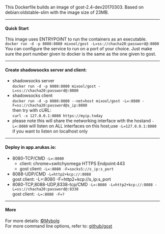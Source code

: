 This Dockerfile builds an image of gost-2.4-dev20170303. Based on debian:oldstable-slim with the image size of 23MB.  
***  
#### Quick Start  
This image uses ENTRYPOINT to run the containers as an executable.  
`docker run -d -p 8080:8080 mixool/gost -L=ss://chacha20:password@:8080`  
You can configure the service to run on a port of your choice. Just make sure the port number given to docker is the same as the one given to gost.  
***  
#### Create shadowsocks server and client:  
* shadowsocks server  
`docker run -d -p 8080:8080 mixool/gost -L=ss://chacha20:password@:8080`  
* shadowsocks client  
`docker run -d -p 8080:8080 --net=host mixool/gost -L=:8080 -F=ss://chacha20:password@s_ip:8080`  
then try with cURL:  
`curl -x 127.0.0.1:8080 https://myip.today`  
 * please note this will share the networking interface with the hostand `-L=:8080` will listen on ALL interfaces on this host,use `-L=127.0.0.1:8080` if you want to listen on localhost only  
***  
#### Deploy in app.arukas.io:  
* 8080-TCP/CMD `-L=:8080`  
    * client: chrome+switchyomega HTTPS Endpoint:443  
    * gost client: `-L=:8080 -F=socks5://s_ip:s_port`  
* 8088-UDP/CMD `-L=http2+kcp://:8088`  
gost client: -L=:8080 -F=http2+kcp://s_ip:s_port  
* 8080-TCP,8088-UDP,8338-tcp/CMD `-L=:8080 -L=http2+kcp://:8088 -L=ss://chacha20:password@:8338`  
gost client: `-L=:8080 -F=?`  
***  
#### More           
For more details: [&copy;Mybolg](https://mixool.blogspot.ca/2017/04/dockergost.html)  
For more command line options, refer to: [github/gost](https://github.com/ginuerzh/gost)  
